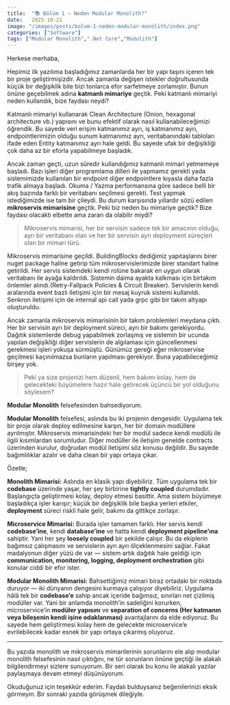 ```yaml
---
title:  "📚 Bölüm 1 — Neden Modular Monolith?"
date:   2025-10-21
image: "/images/posts/bolum-1-neden-modular-monolith/index.png"
categories: ["Software"]
tags: ["Modular Monolith",".Net Core","Modulith"]
---
```


Herkese merhaba,

Hepimiz ilk yazılıma başladığımız zamanlarda her bir yapı taşını içeren tek bir proje geliştirmişizdir. Ancak zamanla değişen istekler doğrultusunda küçük bir değişiklik bile bizi tonlarca efor sarfetmeye zorlamıştır. Bunun önüne geçebilmek adına **katmanlı mimariye** geçtik. Peki katmanlı mimariyi neden kullandık, bize faydası neydi?

Katmanlı mimariyi kullanarak Clean Architecture (Onion, hexagonal architecture vb.) yapısını ve bunu efektif olarak nasıl kullanabileceğimizi öğrendik. Bu sayede veri erişim katmanımız ayrı, iş katmanımız ayrı, endpointlerimizin olduğu sunum katmanımız ayrı, veritabanındaki tabloları ifade eden Entity katmanımız ayrı hale geldi. Bu sayede ufak bir değişikliği çok daha az bir eforla yapabilmeye başladık.

Ancak zaman geçti, uzun süredir kullandığımız katmanlı mimari yetmemeye başladı. Bazı işleri diğer programlama dilleri ile yapmamız gerekti yada sistemimizde kullanılan bir endpoint diğer endpointlere kıyasla daha fazla trafik almaya başladı. Okuma / Yazma performansına göre sadece belli bir akış bazında farklı bir veritabanı seçilmesi gerekti. Test yapmak istediğimizde ise tam bir çileydi. Bu durum karşısında yıllardır sözü edilen **mikroservis mimarisine** geçtik. Peki biz neden bu mimariye geçtik? Bize faydası olacaktı elbette ama zararı da olabilir miydi?

> Mikroservis mimarisi, her bir servisin sadece tek bir amacının olduğu, ayrı bir veritabanı olan ve her bir servisin ayrı deployment süreçleri olan bir mimari türü.

Mikroservis mimarisine geçildi. BuildingBlocks dediğimiz yapıtaşlarını birer nuget package haline getirip tüm mikroservislerimizde birer standart haline getirildi. Her servis sistemdeki kendi rolüne bakarak en uygun olarak veritabanı ile ayağa kaldırıldı. Sistemin daima ayakta kalkması için birtakım önlemler alındı.(Retry-Fallpack Policies & Circuit Breaker).
Servislerin kendi aralarında event bazlı iletişimi için bir mesaj kuyruk sistemi kullanıldı. Senkron iletişimi için de internal api call yada grpc gibi bir takım altyapı oluşturuldu.

Ancak zamanla mikroservis mimarisinin bir takım problemleri meydana çıktı. Her bir servisin ayrı bir deployment süreci, ayrı bir bakımı gerekiyordu. Dağıtık sistemlerde debug yapabilmek zorlaşmış ve sistemin bir ucunda yapılan değişikliği diğer servislerin de algılaması için güncellenmesi gerekmesi işleri yokuşa sürmüştü. Günümüz gereği eğer mikroservise geçilmesi kaçınılmazsa bunların yapılması gerekiyor. Buna yapabileceğimiz birşey yok.

> Peki ya size projenizi hem düzenli, hem bakımı kolay, hem de gelecekteki büyümelere hazır hale getirecek üçüncü bir yol olduğunu söylesem?

**Modular Monolith** felsefesinden bahsediyorum.

**Modular Monolith** felsefesi, aslında bu iki projenin dengesidir. Uygulama tek bir proje olarak deploy edilmesine karşın, her bir domain modüllere ayrılmıştır. Mikroservis mimarisindeki her bir modül sadece kendi modülü ile ilgili kısımlardan sorumludur. Diğer modüller ile iletişim genelde contracts üzerinden kurulur, doğrudan modül iletişimi söz konusu değildir.
Bu sayede bağımlılıklar azalır ve daha clean bir yapı ortaya çıkar.

Özetle;

**Monolith Mimarisi:**
Aslında en klasik yapı diyebiliriz. Tüm uygulama tek bir **codebase** üzerinde yaşar, her şey birbirine **tightly coupled** durumdadır. Başlangıçta geliştirmesi kolay, deploy etmesi basittir. Ama sistem büyümeye başladıkça işler karışır; küçük bir değişiklik bile başka yerleri etkiler, **deployment** süreci riskli hale gelir, bakımı da gittikçe zorlaşır.

**Microservice Mimarisi:**
Burada işler tamamen farklı. Her servis kendi **codebase’ine**, kendi **database’ine** ve hatta kendi **deployment pipeline’ına** sahiptir. Yani her şey **loosely coupled** bir şekilde çalışır. Bu da ekiplerin bağımsız çalışmasını ve servislerin ayrı ayrı ölçeklenmesini sağlar. Fakat madalyonun diğer yüzü de var — sistem artık dağıtık hale geldiği için **communication, monitoring, logging, deployment orchestration** gibi konular ciddi bir efor ister.

**Modular Monolith Mimarisi:**
Bahsettiğimiz mimari biraz ortadaki bir noktada duruyor — iki dünyanın dengesini kurmaya çalışıyor diyebiliriz. Uygulama hâlâ tek bir **codebase’e** sahip ancak içeride bağımsız, sınırları net çizilmiş modüller var. Yani bir anlamda monolith’in sadeliğini korurken, microservice’in **modüler yapısını** ve **separation of concerns (Her katmanın veya bileşenin kendi işine odaklanması)** avantajlarını da elde ediyoruz. Bu sayede hem geliştirmesi kolay hem de gelecekte microservice’e evrilebilecek kadar esnek bir yapı ortaya çıkarmış oluyoruz.

---

Bu yazıda monolith ve mikroservis mimarilerinin sorunlarını ele alıp modular monolith felsefesinin nasıl çıktığını, ne tür sorunların önüne geçtiği ile alakalı bilgilendirmeyi sizlere sunuyorum. Bir seri olarak bu konu ile alakalı yazılar paylaşmaya devam etmeyi düşünüyorum.

Okuduğunuz için teşekkür ederim. Faydalı bulduysanız beğenilerinizi eksik görmeyin. Bir sonraki yazıda görüşmek dileğiyle.